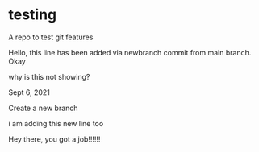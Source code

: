 # testing
A repo to test git features

Hello, this line has been added via newbranch
commit from main branch. Okay

why is this not showing?

Sept 6, 2021

Create a new branch

i am adding this new line too
 
Hey there, you got a job!!!!!!
